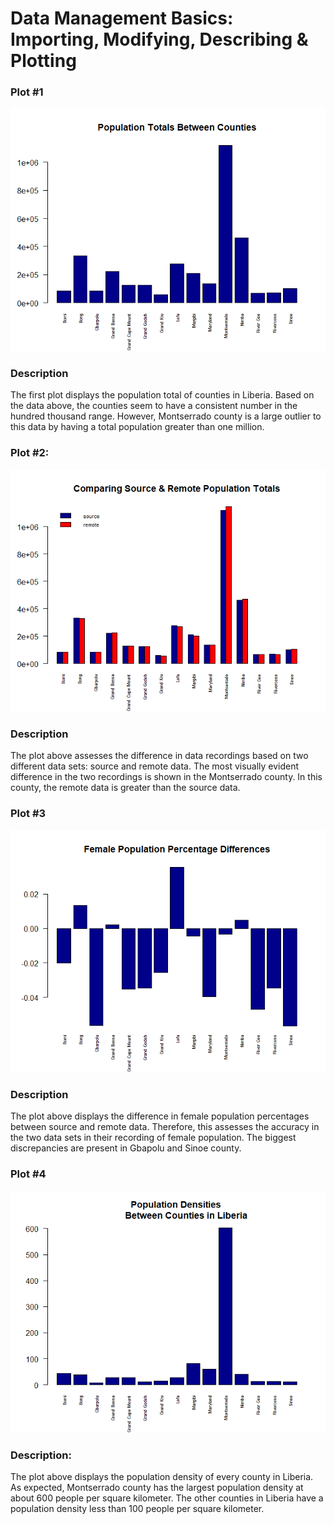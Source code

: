 # Data Management Basics: Importing, Modifying, Describing & Plotting

### Plot #1

<img src="lab_1_total_pop_plot.png" style="zoom:150%;" />

### Description

The first plot displays the population total of counties in Liberia. Based on the data above, the counties seem to have a consistent number in the hundred thousand range. However, Montserrado county is a large outlier to this data by having a total population greater than one million. 



### Plot #2: 

<img src="lab_1_comparing_pop_plot.png"  />

### Description

The plot above assesses the difference in data recordings based on two different data sets: source and remote data. The most visually evident difference in the two recordings is shown in the Montserrado county. In this county, the remote data is greater than the source data. 



### Plot #3

![](lab_1_female_pop_per_diff_plot.png)

### Description

The plot above displays the difference in female population percentages between source and remote data. Therefore, this assesses the accuracy in the two data sets in their recording of female population. The biggest discrepancies are present in Gbapolu and Sinoe county. 



### Plot #4

<img src="lab_1_density_plot.png" style="zoom:150%;" /> 

### Description: 

The plot above displays the population density of every county in Liberia. As expected, Montserrado county has the largest population density at about 600 people per square kilometer. The other counties in Liberia have a population density less than 100 people per square kilometer.

